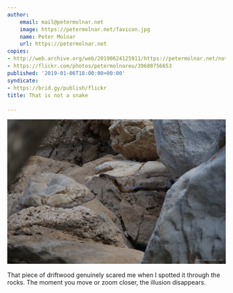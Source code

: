 ```yaml
---
author:
    email: mail@petermolnar.net
    image: https://petermolnar.net/favicon.jpg
    name: Peter Molnar
    url: https://petermolnar.net
copies:
- http://web.archive.org/web/20190624125911/https://petermolnar.net/not-a-snake/
- https://flickr.com/photos/petermolnareu/39680756653
published: '2019-01-06T18:00:00+00:00'
syndicate:
- https://brid.gy/publish/flickr
title: That is not a snake

---
```


![](not-a-snake.jpg)

That piece of driftwood genuinely scared me when I spotted it through
the rocks. The moment you move or zoom closer, the illusion disappears.
